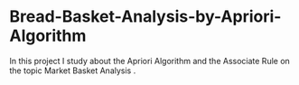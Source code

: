 # Bread-Basket-Analysis-by-Apriori-Algorithm
In this project I study about the Apriori Algorithm and the Associate Rule on the topic Market Basket Analysis .
